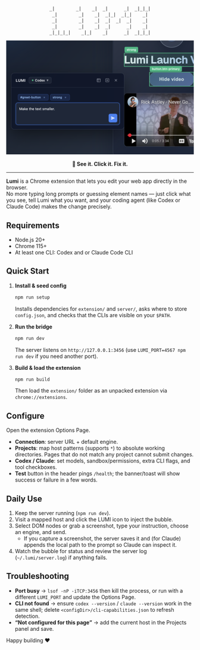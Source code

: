 <div align="center">

```
_|        _|    _|  _|      _|  _|_|_|
_|        _|    _|  _|_|  _|_|    _|
_|        _|    _|  _|  _|  _|    _|
_|        _|    _|  _|      _|    _|
_|_|_|_|    _|_|    _|      _|  _|_|_|
```

<p align="center">
  <img src="assets/lumi_screenshot.png" alt="LUMI in Action" width="640" />
</p>

<p align="center">
  <strong>🚀 See it. Click it. Fix it.</strong>
</p>

</div>

---

**Lumi** is a Chrome extension that lets you edit your web app directly in the browser.  
No more typing long prompts or guessing element names — just click what you see, tell Lumi what you want, and your coding agent (like Codex or Claude Code) makes the change precisely.


## Requirements
- Node.js 20+
- Chrome 115+
- At least one CLI: Codex and or Claude Code CLI

## Quick Start
1. **Install & seed config**
   ```bash
   npm run setup
   ```
   Installs dependencies for `extension/` and `server/`, asks where to store `config.json`, and checks that the CLIs are visible on your `$PATH`.

2. **Run the bridge**
   ```bash
   npm run dev
   ```
   The server listens on `http://127.0.0.1:3456` (use `LUMI_PORT=4567 npm run dev` if you need another port).

3. **Build & load the extension**
   ```bash
   npm run build
   ```
   Then load the `extension/` folder as an unpacked extension via `chrome://extensions`.

## Configure
Open the extension Options Page. 

- **Connection**: server URL + default engine.
- **Projects**: map host patterns (supports `*`) to absolute working directories. Pages that do not match any project cannot submit changes.
- **Codex / Claude**: set models, sandbox/permissions, extra CLI flags, and tool checkboxes.
- **Test** button in the header pings `/health`; the banner/toast will show success or failure in a few words.

## Daily Use
1. Keep the server running (`npm run dev`).
2. Visit a mapped host and click the LUMI icon to inject the bubble.
3. Select DOM nodes or grab a screenshot, type your instruction, choose an engine, and send.
   - If you capture a screenshot, the server saves it and (for Claude) appends the local path to the prompt so Claude can inspect it.
4. Watch the bubble for status and review the server log (`~/.lumi/server.log`) if anything fails.

## Troubleshooting
- **Port busy** → `lsof -nP -iTCP:3456` then kill the process, or run with a different `LUMI_PORT` and update the Options Page.
- **CLI not found** → ensure `codex --version` / `claude --version` work in the same shell; delete `<configDir>/cli-capabilities.json` to refresh detection.
- **“Not configured for this page”** → add the current host in the Projects panel and save.

Happy building ❤️
